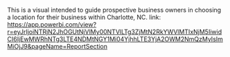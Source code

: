This is a visual intended to guide prospective business owners in choosing a location for their business within Charlotte, NC.
link:
https://app.powerbi.com/view?r=eyJrIjoiNTRjN2JhOGUtNjVlMy00NTVlLTg3ZjMtN2RkYWVlMTIxNjM5IiwidCI6IjEwMWRhNTg3LTE4NDMtNGY1Mi04YjhhLTE3YjA2OWM2NmQzMyIsImMiOjJ9&pageName=ReportSection